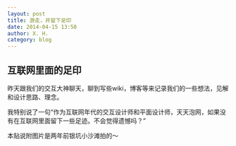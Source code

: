 ```yaml
---
layout: post
title: 游走，并留下足印
date: 2014-04-15 13:50
author: X. H.
category: blog
---
```


## 互联网里面的足印

昨天跟我们的交互大神聊天，聊到写些wiki，博客等来记录我们的一些想法，见解和设计思路、理念。

我特别说了一句“作为互联网年代的交互设计师和平面设计师，天天泡网，如果没有在互联网里面留下一些足迹。不会觉得遗憾吗？”

本贴说附图片是两年前银坑小沙滩拍的～


